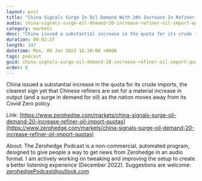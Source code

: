```yaml
---
layout: post
title: "China Signals Surge In Oil Demand With 20% Increase In Refiner Oil Import Quotas"
audio: china-signals-surge-oil-demand-20-increase-refiner-oil-import-quotas-0
category: markets
desc: "China issued a substantial increase in the quota for its crude imports, the clearest sign yet that Chinese refiners are set for a material increase in output (and a surge in demand for oil) as the nation moves away from its Covid Zero policy."
duration: 00:02:27
length: 147
datetime: Mon, 09 Jan 2023 16:20:00 +0000
tags: podcast
guid: china-signals-surge-oil-demand-20-increase-refiner-oil-import-quotas-0
order: 0
---
```

China issued a substantial increase in the quota for its crude imports, the clearest sign yet that Chinese refiners are set for a material increase in output (and a surge in demand for oil) as the nation moves away from its Covid Zero policy.

Link: [https://www.zerohedge.com/markets/china-signals-surge-oil-demand-20-increase-refiner-oil-import-quotas](https://www.zerohedge.com/markets/china-signals-surge-oil-demand-20-increase-refiner-oil-import-quotas)

About: The Zerohedge Podcast is a non-commercial, automated program, designed to give people a way to get news from Zerohedge in an audio format.  I am actively working on tweaking and improving the setup to create a better listening experience (December 2022).  Suggestions are welcome: [zerohedgePodcast@outlook.com](mailto:zerohedgePodcast@outlook.com)